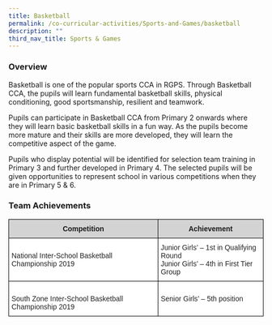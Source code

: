 ```yaml
---
title: Basketball
permalink: /co-curricular-activities/Sports-and-Games/basketball
description: ""
third_nav_title: Sports & Games
---
```

### Overview

Basketball is one of the popular sports CCA in RGPS. Through Basketball CCA, the pupils will learn fundamental basketball skills, physical conditioning, good sportsmanship, resilient and teamwork.

Pupils can participate in Basketball CCA from Primary 2 onwards where they will learn basic basketball skills in a fun way. As the pupils become more mature and their skills are more developed, they will learn the competitive aspect of the game.

Pupils who display potential will be identified for selection team training in Primary 3 and further developed in Primary 4. The selected pupils will be given opportunities to represent school in various competitions when they are in Primary 5 & 6.



### Team Achievements

<style type="text/css">
.tg  {border-collapse:collapse;border-spacing:0;}
.tg td{border-color:black;border-style:solid;border-width:1px;font-family:Arial, sans-serif;font-size:14px;
  overflow:hidden;padding:10px 5px;word-break:normal;}
.tg th{border-color:black;border-style:solid;border-width:1px;font-family:Arial, sans-serif;font-size:14px;
  font-weight:normal;overflow:hidden;padding:10px 5px;word-break:normal;}
.tg .tg-n348{background-color:#D3D3D3;font-weight:bold;text-align:center;vertical-align:top}
.tg .tg-tsok{background-color:#FFF;color:#222;text-align:left;vertical-align:top}
</style>
<table class="tg">
<thead>
  <tr>
    <th class="tg-n348">Competition</th>
    <th class="tg-n348">Achievement</th>
  </tr>
</thead>
<tbody>
  <tr>
    <td class="tg-tsok"><br>National Inter-School Basketball Championship 2019</td>
    <td class="tg-tsok">Junior Girls’ – 1st in Qualifying Round<br>Junior Girls’ – 4th in First Tier Group</td>
  </tr>
  <tr>
    <td class="tg-tsok"><br>South Zone Inter-School Basketball Championship 2019</td>
    <td class="tg-tsok"><br>Senior Girls’ – 5th position</td>
  </tr>
</tbody>
</table>


